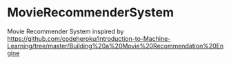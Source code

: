 # MovieRecommenderSystem
Movie Recommender System inspired by 
https://github.com/codeheroku/Introduction-to-Machine-Learning/tree/master/Building%20a%20Movie%20Recommendation%20Engine
